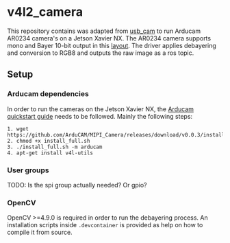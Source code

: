 # v4l2_camera
This repository contains was adapted from [usb_cam](https://github.com/ros-drivers/usb_cam) to run Arducam AR0234 camera's on a Jetson Xavier NX. The AR0234 camera supports mono and Bayer 10-bit output in this [layout](https://www.kernel.org/doc/html/v4.9/media/uapi/v4l/pixfmt-srggb10.html). The driver applies debayering and conversion to RGB8 and outputs the raw image as a ros topic.

## Setup
### Arducam dependencies
In order to run the cameras on the Jetson Xavier NX, the [Arducam quickstart guide](https://docs.arducam.com/Nvidia-Jetson-Camera/Jetvariety-Camera/Quick-Start-Guide/) needs to be followed. Mainly the following steps:

```
1. wget https://github.com/ArduCAM/MIPI_Camera/releases/download/v0.0.3/install_full.sh
2. chmod +x install_full.sh
3. ./install_full.sh -m arducam
4. apt-get install v4l-utils
```

### User groups
TODO: Is the spi group actually needed? Or gpio?

### OpenCV
OpenCV >=4.9.0 is required in order to run the debayering process. An installation scripts inside `.devcontainer` is provided as help on how to compile it from source.
